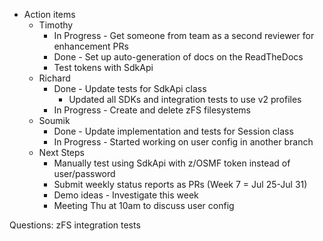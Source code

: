 * Action items
  * Timothy
    * In Progress - Get someone from team as a second reviewer for enhancement PRs
    * Done - Set up auto-generation of docs on the ReadTheDocs
    * Test tokens with SdkApi
  * Richard
    * Done - Update tests for SdkApi class
      * Updated all SDKs and integration tests to use v2 profiles
    * In Progress - Create and delete zFS filesystems
  * Soumik
    * Done - Update implementation and tests for Session class
    * In Progress - Started working on user config in another branch
  * Next Steps
    * Manually test using SdkApi with z/OSMF token instead of user/password
    * Submit weekly status reports as PRs (Week 7 = Jul 25-Jul 31)
    * Demo ideas - Investigate this week
    * Meeting Thu at 10am to discuss user config

Questions:
zFS integration tests
